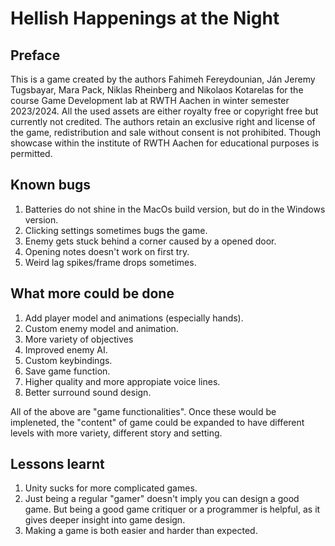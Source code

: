 # Hellish Happenings at the Night
## Preface
This is a game created by the authors Fahimeh Fereydounian, Ján Jeremy Tugsbayar, Mara Pack, Niklas Rheinberg and Nikolaos Kotarelas for the course Game Development lab at RWTH Aachen in winter semester 2023/2024. All the used assets are either royalty free or copyright free but currently not credited. The authors retain an exclusive right and license of the game, redistribution and sale without consent is not prohibited. Though showcase within the institute of RWTH Aachen for educational purposes is permitted.

## Known bugs
1) Batteries do not shine in the MacOs build version, but do in the Windows version. 
2) Clicking settings sometimes bugs the game. 
3) Enemy gets stuck behind a corner caused by a opened door.
4) Opening notes doesn't work on first try.
5) Weird lag spikes/frame drops sometimes.

## What more could be done
1) Add player model and animations (especially hands).
2) Custom enemy model and animation.
3) More variety of objectives
4) Improved enemy AI.
5) Custom keybindings.
6) Save game function.
7) Higher quality and more appropiate voice lines.
8) Better surround sound design.

All of the above are "game functionalities". Once these would be impleneted, the "content" of game could be expanded to have different levels with more variety, different story and setting. 

## Lessons learnt
1) Unity sucks for more complicated games.
2) Just being a regular "gamer" doesn't imply you can design a good game. But being a good game critiquer or a programmer is helpful, as it gives deeper insight into game design.
3) Making a game is both easier and harder than expected. 
